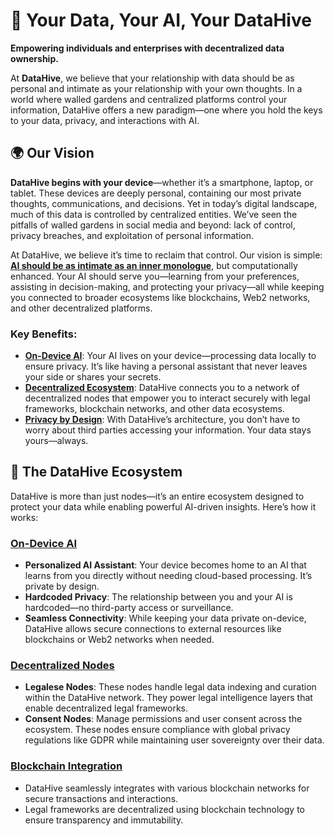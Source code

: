 # 🐝 Your Data, Your AI, Your **DataHive**

**Empowering individuals and enterprises with decentralized data ownership.**

At **DataHive**, we believe that your relationship with data should be as personal and intimate as your relationship with your own thoughts. In a world where walled gardens and centralized platforms control your information, DataHive offers a new paradigm—one where you hold the keys to your data, privacy, and interactions with AI.

## 🌍 **Our Vision**

**DataHive begins with your device**—whether it’s a smartphone, laptop, or tablet. These devices are deeply personal, containing our most private thoughts, communications, and decisions. Yet in today’s digital landscape, much of this data is controlled by centralized entities. We’ve seen the pitfalls of walled gardens in social media and beyond: lack of control, privacy breaches, and exploitation of personal information.

At DataHive, we believe it’s time to reclaim that control. Our vision is simple: **[AI should be as intimate as an inner monologue](./docs/ai-inner-monologue.md)**, but computationally enhanced. Your AI should serve you—learning from your preferences, assisting in decision-making, and protecting your privacy—all while keeping you connected to broader ecosystems like blockchains, Web2 networks, and other decentralized platforms.

### Key Benefits:
- **[On-Device AI](./docs/on-device-ai.md)**: Your AI lives on your device—processing data locally to ensure privacy. It’s like having a personal assistant that never leaves your side or shares your secrets.
- **[Decentralized Ecosystem](./docs/decentralized-nodes.md)**: DataHive connects you to a network of decentralized nodes that empower you to interact securely with legal frameworks, blockchain networks, and other data ecosystems.
- **[Privacy by Design](privacy-by-design)**: With DataHive’s architecture, you don’t have to worry about third parties accessing your information. Your data stays yours—always.

## 🚀 **The DataHive Ecosystem**

DataHive is more than just nodes—it’s an entire ecosystem designed to protect your data while enabling powerful AI-driven insights. Here’s how it works:

### **[On-Device AI](./docs/on-device-ai.md)**
- **Personalized AI Assistant**: Your device becomes home to an AI that learns from you directly without needing cloud-based processing. It’s private by design.
- **Hardcoded Privacy**: The relationship between you and your AI is hardcoded—no third-party access or surveillance.
- **Seamless Connectivity**: While keeping your data private on-device, DataHive allows secure connections to external resources like blockchains or Web2 networks when needed.

### **[Decentralized Nodes](./docs/decentralized-nodes.md)**
- **Legalese Nodes**: These nodes handle legal data indexing and curation within the DataHive network. They power legal intelligence layers that enable decentralized legal frameworks.
- **Consent Nodes**: Manage permissions and user consent across the ecosystem. These nodes ensure compliance with global privacy regulations like GDPR while maintaining user sovereignty over their data.

### **[Blockchain Integration](./docs/blockchain-integration.md)**
- DataHive seamlessly integrates with various blockchain networks for secure transactions and interactions.
- Legal frameworks are decentralized using blockchain technology to ensure transparency and immutability.
